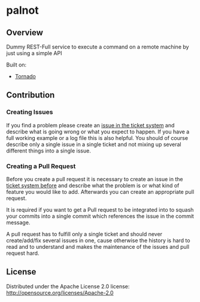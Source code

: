 # palnot


## Overview
Dummy REST-Full service to execute a command on a remote machine by just using a simple API

Built on:
* [Tornado](http://www.tornadoweb.org/)

## Contribution

### Creating Issues

If you find a problem please create an 
[issue in the ticket system](https://github.com/cpapazaf/palnot/issues)
and describe what is going wrong or what you expect to happen.
If you have a full working example or a log file this is also helpful.
You should of course describe only a single issue in a single ticket and not 
mixing up several different things into a single issue.

### Creating a Pull Request

Before you create a pull request it is necessary to create an issue in
the [ticket system before](https://github.com/cpapazaf/palnot/issues)
and describe what the problem is or what kind of feature you would like
to add. Afterwards you can create an appropriate pull request.

It is required if you want to get a Pull request to be integrated into to squash your
commits into a single commit which references the issue in the commit message.

A pull request has to fulfill only a single ticket and should never create/add/fix
several issues in one, cause otherwise the history is hard to read and to understand 
and makes the maintenance of the issues and pull request hard.

## License

Distributed under the Apache License 2.0 license: http://opensource.org/licenses/Apache-2.0
